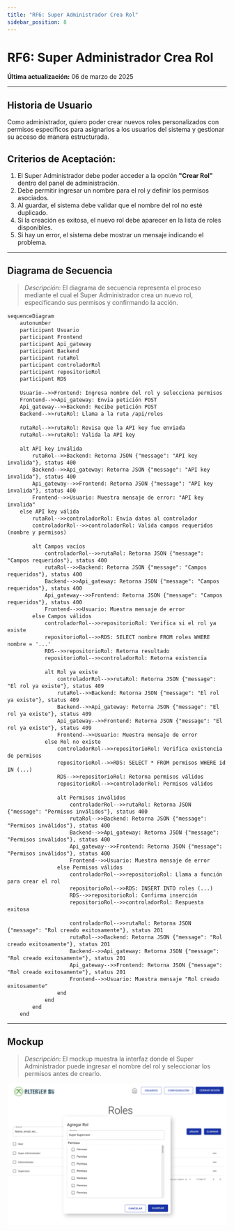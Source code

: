```yaml
---
title: "RF6: Super Administrador Crea Rol"
sidebar_position: 8
---
```


# RF6: Super Administrador Crea Rol

**Última actualización:** 06 de marzo de 2025

---

## Historia de Usuario

Como administrador, quiero poder crear nuevos roles personalizados con permisos específicos para asignarlos a los usuarios del sistema y gestionar su acceso de manera estructurada.

## **Criterios de Aceptación:**

1. El Super Administrador debe poder acceder a la opción **"Crear Rol"** dentro del panel de administración.
2. Debe permitir ingresar un nombre para el rol y definir los permisos asociados.
3. Al guardar, el sistema debe validar que el nombre del rol no esté duplicado.
4. Si la creación es exitosa, el nuevo rol debe aparecer en la lista de roles disponibles.
5. Si hay un error, el sistema debe mostrar un mensaje indicando el problema.

---

## **Diagrama de Secuencia**

> _Descripción_: El diagrama de secuencia representa el proceso mediante el cual el Super Administrador crea un nuevo rol, especificando sus permisos y confirmando la acción.

```mermaid
sequenceDiagram
    autonumber
    participant Usuario
    participant Frontend
    participant Api_gateway
    participant Backend
    participant rutaRol
    participant controladorRol
    participant repositorioRol
    participant RDS

    Usuario-->>Frontend: Ingresa nombre del rol y selecciona permisos
    Frontend-->>Api_gateway: Envia petición POST
    Api_gateway-->>Backend: Recibe petición POST
    Backend-->>rutaRol: Llama a la ruta /api/roles

    rutaRol-->>rutaRol: Revisa que la API key fue enviada
    rutaRol-->>rutaRol: Valida la API key

    alt API key inválida
        rutaRol-->>Backend: Retorna JSON {"message": "API key invalida"}, status 400
        Backend-->>Api_gateway: Retorna JSON {"message": "API key invalida"}, status 400
        Api_gateway-->>Frontend: Retorna JSON {"message": "API key invalida"}, status 400
        Frontend-->>Usuario: Muestra mensaje de error: "API key invalida"
    else API key válida
        rutaRol-->>controladorRol: Envía datos al controlador
        controladorRol-->>controladorRol: Valida campos requeridos (nombre y permisos)

        alt Campos vacíos
            controladorRol-->>rutaRol: Retorna JSON {"message": "Campos requeridos"}, status 400
            rutaRol-->>Backend: Retorna JSON {"message": "Campos requeridos"}, status 400
            Backend-->>Api_gateway: Retorna JSON {"message": "Campos requeridos"}, status 400
            Api_gateway-->>Frontend: Retorna JSON {"message": "Campos requeridos"}, status 400
            Frontend-->>Usuario: Muestra mensaje de error
        else Campos válidos
            controladorRol-->>repositorioRol: Verifica si el rol ya existe
            repositorioRol-->>RDS: SELECT nombre FROM roles WHERE nombre = '...'
            RDS-->>repositorioRol: Retorna resultado
            repositorioRol-->>controladorRol: Retorna existencia

            alt Rol ya existe
                controladorRol-->>rutaRol: Retorna JSON {"message": "El rol ya existe"}, status 409
                rutaRol-->>Backend: Retorna JSON {"message": "El rol ya existe"}, status 409
                Backend-->>Api_gateway: Retorna JSON {"message": "El rol ya existe"}, status 409
                Api_gateway-->>Frontend: Retorna JSON {"message": "El rol ya existe"}, status 409
                Frontend-->>Usuario: Muestra mensaje de error
            else Rol no existe
                controladorRol-->>repositorioRol: Verifica existencia de permisos
                repositorioRol-->>RDS: SELECT * FROM permisos WHERE id IN (...)
                RDS-->>repositorioRol: Retorna permisos válidos
                repositorioRol-->>controladorRol: Permisos válidos

                alt Permisos inválidos
                    controladorRol-->>rutaRol: Retorna JSON {"message": "Permisos inválidos"}, status 400
                    rutaRol-->>Backend: Retorna JSON {"message": "Permisos inválidos"}, status 400
                    Backend-->>Api_gateway: Retorna JSON {"message": "Permisos inválidos"}, status 400
                    Api_gateway-->>Frontend: Retorna JSON {"message": "Permisos inválidos"}, status 400
                    Frontend-->>Usuario: Muestra mensaje de error
                else Permisos válidos
                    controladorRol-->>repositorioRol: Llama a función para crear el rol
                    repositorioRol-->>RDS: INSERT INTO roles (...)
                    RDS-->>repositorioRol: Confirma inserción
                    repositorioRol-->>controladorRol: Respuesta exitosa

                    controladorRol-->>rutaRol: Retorna JSON {"message": "Rol creado exitosamente"}, status 201
                    rutaRol-->>Backend: Retorna JSON {"message": "Rol creado exitosamente"}, status 201
                    Backend-->>Api_gateway: Retorna JSON {"message": "Rol creado exitosamente"}, status 201
                    Api_gateway-->>Frontend: Retorna JSON {"message": "Rol creado exitosamente"}, status 201
                    Frontend-->>Usuario: Muestra mensaje "Rol creado exitosamente"
                end
            end
        end
    end

```

---

## **Mockup**

> _Descripción_: El mockup muestra la interfaz donde el Super Administrador puede ingresar el nombre del rol y seleccionar los permisos antes de crearlo.


![alt text](<imagenes/CreaRol.png>)